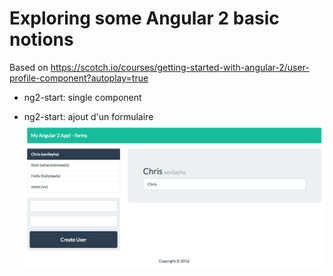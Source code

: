 # Exploring some Angular 2 basic notions

Based on https://scotch.io/courses/getting-started-with-angular-2/user-profile-component?autoplay=true

* ng2-start: single component


* ng2-start: ajout d'un formulaire
![impression ecran](https://github.com/mvaldes/Angular2/blob/master/capture.png)
